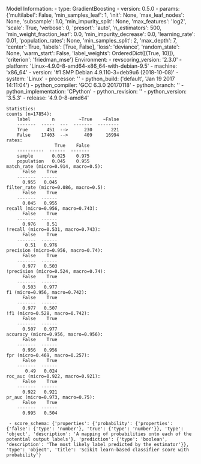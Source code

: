 Model Information:
	 - type: GradientBoosting
	 - version: 0.5.0
	 - params: {'multilabel': False, 'min_samples_leaf': 1, 'init': None, 'max_leaf_nodes': None, 'subsample': 1.0, 'min_impurity_split': None, 'max_features': 'log2', 'scale': True, 'verbose': 0, 'presort': 'auto', 'n_estimators': 500, 'min_weight_fraction_leaf': 0.0, 'min_impurity_decrease': 0.0, 'learning_rate': 0.01, 'population_rates': None, 'min_samples_split': 2, 'max_depth': 7, 'center': True, 'labels': [True, False], 'loss': 'deviance', 'random_state': None, 'warm_start': False, 'label_weights': OrderedDict([(True, 10)]), 'criterion': 'friedman_mse'}
	Environment:
	 - revscoring_version: '2.3.0'
	 - platform: 'Linux-4.9.0-8-amd64-x86_64-with-debian-9.5'
	 - machine: 'x86_64'
	 - version: '#1 SMP Debian 4.9.110-3+deb9u6 (2018-10-08)'
	 - system: 'Linux'
	 - processor: ''
	 - python_build: ('default', 'Jan 19 2017 14:11:04')
	 - python_compiler: 'GCC 6.3.0 20170118'
	 - python_branch: ''
	 - python_implementation: 'CPython'
	 - python_revision: ''
	 - python_version: '3.5.3'
	 - release: '4.9.0-8-amd64'
	
	Statistics:
	counts (n=17854):
		label        n         ~True    ~False
		-------  -----  ---  -------  --------
		True       451  -->      230       221
		False    17403  -->      409     16994
	rates:
		              True    False
		----------  ------  -------
		sample       0.025    0.975
		population   0.045    0.955
	match_rate (micro=0.914, macro=0.5):
		  False    True
		-------  ------
		  0.955   0.045
	filter_rate (micro=0.086, macro=0.5):
		  False    True
		-------  ------
		  0.045   0.955
	recall (micro=0.956, macro=0.743):
		  False    True
		-------  ------
		  0.976    0.51
	!recall (micro=0.531, macro=0.743):
		  False    True
		-------  ------
		   0.51   0.976
	precision (micro=0.956, macro=0.74):
		  False    True
		-------  ------
		  0.977   0.503
	!precision (micro=0.524, macro=0.74):
		  False    True
		-------  ------
		  0.503   0.977
	f1 (micro=0.956, macro=0.742):
		  False    True
		-------  ------
		  0.977   0.507
	!f1 (micro=0.528, macro=0.742):
		  False    True
		-------  ------
		  0.507   0.977
	accuracy (micro=0.956, macro=0.956):
		  False    True
		-------  ------
		  0.956   0.956
	fpr (micro=0.469, macro=0.257):
		  False    True
		-------  ------
		   0.49   0.024
	roc_auc (micro=0.922, macro=0.921):
		  False    True
		-------  ------
		  0.922   0.921
	pr_auc (micro=0.973, macro=0.75):
		  False    True
		-------  ------
		  0.995   0.504
	
	 - score_schema: {'properties': {'probability': {'properties': {'false': {'type': 'number'}, 'true': {'type': 'number'}}, 'type': 'object', 'description': 'A mapping of probabilities onto each of the potential output labels'}, 'prediction': {'type': 'boolean', 'description': 'The most likely label predicted by the estimator'}}, 'type': 'object', 'title': 'Scikit learn-based classifier score with probability'}


